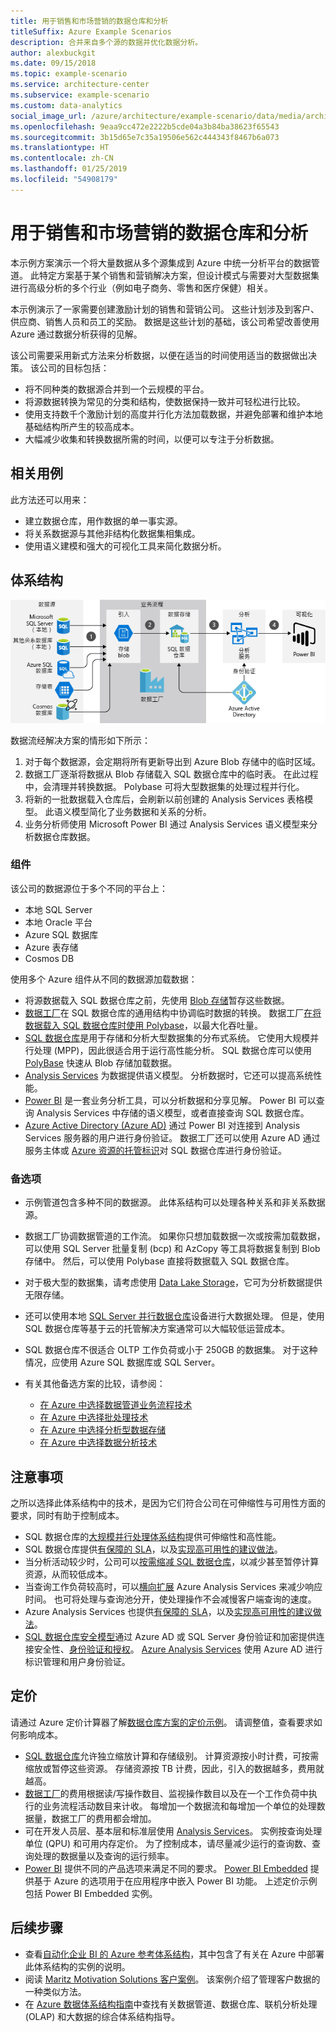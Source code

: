 ```yaml
---
title: 用于销售和市场营销的数据仓库和分析
titleSuffix: Azure Example Scenarios
description: 合并来自多个源的数据并优化数据分析。
author: alexbuckgit
ms.date: 09/15/2018
ms.topic: example-scenario
ms.service: architecture-center
ms.subservice: example-scenario
ms.custom: data-analytics
social_image_url: /azure/architecture/example-scenario/data/media/architecture-data-warehouse.png
ms.openlocfilehash: 9eaa9cc472e2222b5cde04a3b84ba38623f65543
ms.sourcegitcommit: 3b15d65e7c35a19506e562c444343f8467b6a073
ms.translationtype: HT
ms.contentlocale: zh-CN
ms.lasthandoff: 01/25/2019
ms.locfileid: "54908179"
---
```

# <a name="data-warehousing-and-analytics-for-sales-and-marketing"></a>用于销售和市场营销的数据仓库和分析

本示例方案演示一个将大量数据从多个源集成到 Azure 中统一分析平台的数据管道。 此特定方案基于某个销售和营销解决方案，但设计模式与需要对大型数据集进行高级分析的多个行业（例如电子商务、零售和医疗保健）相关。

本示例演示了一家需要创建激励计划的销售和营销公司。 这些计划涉及到客户、供应商、销售人员和员工的奖励。 数据是这些计划的基础，该公司希望改善使用 Azure 通过数据分析获得的见解。

该公司需要采用新式方法来分析数据，以便在适当的时间使用适当的数据做出决策。 该公司的目标包括：

- 将不同种类的数据源合并到一个云规模的平台。
- 将源数据转换为常见的分类和结构，使数据保持一致并可轻松进行比较。
- 使用支持数千个激励计划的高度并行化方法加载数据，并避免部署和维护本地基础结构所产生的较高成本。
- 大幅减少收集和转换数据所需的时间，以便可以专注于分析数据。

## <a name="relevant-use-cases"></a>相关用例

此方法还可以用来：

- 建立数据仓库，用作数据的单一事实源。
- 将关系数据源与其他非结构化数据集相集成。
- 使用语义建模和强大的可视化工具来简化数据分析。

## <a name="architecture"></a>体系结构

![Azure 中数据仓库和分析方案的体系结构][architecture]

数据流经解决方案的情形如下所示：

1. 对于每个数据源，会定期将所有更新导出到 Azure Blob 存储中的临时区域。
2. 数据工厂逐渐将数据从 Blob 存储载入 SQL 数据仓库中的临时表。 在此过程中，会清理并转换数据。 Polybase 可将大型数据集的处理过程并行化。
3. 将新的一批数据载入仓库后，会刷新以前创建的 Analysis Services 表格模型。 此语义模型简化了业务数据和关系的分析。
4. 业务分析师使用 Microsoft Power BI 通过 Analysis Services 语义模型来分析数据仓库数据。

### <a name="components"></a>组件

该公司的数据源位于多个不同的平台上：

- 本地 SQL Server
- 本地 Oracle 平台
- Azure SQL 数据库
- Azure 表存储
- Cosmos DB

使用多个 Azure 组件从不同的数据源加载数据：

- 将源数据载入 SQL 数据仓库之前，先使用 [Blob 存储](/azure/storage/blobs/storage-blobs-introduction)暂存这些数据。
- [数据工厂](/azure/data-factory)在 SQL 数据仓库的通用结构中协调临时数据的转换。 数据工厂[在将数据载入 SQL 数据仓库时使用 Polybase](/azure/data-factory/connector-azure-sql-data-warehouse#use-polybase-to-load-data-into-azure-sql-data-warehouse)，以最大化吞吐量。
- [SQL 数据仓库](/azure/sql-data-warehouse/sql-data-warehouse-overview-what-is)是用于存储和分析大型数据集的分布式系统。 它使用大规模并行处理 (MPP)，因此很适合用于运行高性能分析。 SQL 数据仓库可以使用 [PolyBase](/sql/relational-databases/polybase/polybase-guide) 快速从 Blob 存储加载数据。
- [Analysis Services](/azure/analysis-services) 为数据提供语义模型。 分析数据时，它还可以提高系统性能。
- [Power BI](/power-bi) 是一套业务分析工具，可以分析数据和分享见解。 Power BI 可以查询 Analysis Services 中存储的语义模型，或者直接查询 SQL 数据仓库。
- [Azure Active Directory (Azure AD)](/azure/active-directory) 通过 Power BI 对连接到 Analysis Services 服务器的用户进行身份验证。 数据工厂还可以使用 Azure AD 通过服务主体或 [Azure 资源的托管标识](/azure/active-directory/managed-identities-azure-resources/overview)对 SQL 数据仓库进行身份验证。

### <a name="alternatives"></a>备选项

- 示例管道包含多种不同的数据源。 此体系结构可以处理各种关系和非关系数据源。
- 数据工厂协调数据管道的工作流。 如果你只想加载数据一次或按需加载数据，可以使用 SQL Server 批量复制 (bcp) 和 AzCopy 等工具将数据复制到 Blob 存储中。 然后，可以使用 Polybase 直接将数据载入 SQL 数据仓库。
- 对于极大型的数据集，请考虑使用 [Data Lake Storage](/azure/storage/data-lake-storage/introduction)，它可为分析数据提供无限存储。
- 还可以使用本地 [SQL Server 并行数据仓库](/sql/analytics-platform-system)设备进行大数据处理。 但是，使用 SQL 数据仓库等基于云的托管解决方案通常可以大幅较低运营成本。
- SQL 数据仓库不很适合 OLTP 工作负荷或小于 250GB 的数据集。 对于这种情况，应使用 Azure SQL 数据库或 SQL Server。
- 有关其他备选方案的比较，请参阅：

  - [在 Azure 中选择数据管道业务流程技术](/azure/architecture/data-guide/technology-choices/pipeline-orchestration-data-movement)
  - [在 Azure 中选择批处理技术](/azure/architecture/data-guide/technology-choices/batch-processing)
  - [在 Azure 中选择分析型数据存储](/azure/architecture/data-guide/technology-choices/analytical-data-stores)
  - [在 Azure 中选择数据分析技术](/azure/architecture/data-guide/technology-choices/analysis-visualizations-reporting)

## <a name="considerations"></a>注意事项

之所以选择此体系结构中的技术，是因为它们符合公司在可伸缩性与可用性方面的要求，同时有助于控制成本。

- SQL 数据仓库的[大规模并行处理体系结构](/azure/sql-data-warehouse/massively-parallel-processing-mpp-architecture)提供可伸缩性和高性能。
- SQL 数据仓库提供[有保障的 SLA](https://azure.microsoft.com/support/legal/sla/sql-data-warehouse)，以及[实现高可用性的建议做法](/azure/sql-data-warehouse/sql-data-warehouse-best-practices)。
- 当分析活动较少时，公司可以[按需缩减 SQL 数据仓库](/azure/sql-data-warehouse/sql-data-warehouse-manage-compute-overview)，以减少甚至暂停计算资源，从而较低成本。
- 当查询工作负荷较高时，可以[横向扩展](/azure/analysis-services/analysis-services-scale-out) Azure Analysis Services 来减少响应时间。 也可将处理与查询池分开，使处理操作不会减慢客户端查询的速度。
- Azure Analysis Services 也提供[有保障的 SLA](https://azure.microsoft.com/support/legal/sla/analysis-services)，以及[实现高可用性的建议做法](/azure/analysis-services/analysis-services-bcdr)。
- [SQL 数据仓库安全模型](/azure/sql-data-warehouse/sql-data-warehouse-overview-manage-security)通过 Azure AD 或 SQL Server 身份验证和加密提供连接安全性、[身份验证和授权](/azure/sql-data-warehouse/sql-data-warehouse-authentication)。 [Azure Analysis Services](/azure/analysis-services/analysis-services-manage-users) 使用 Azure AD 进行标识管理和用户身份验证。

## <a name="pricing"></a>定价

请通过 Azure 定价计算器了解[数据仓库方案的定价示例][calculator]。 请调整值，查看要求如何影响成本。

- [SQL 数据仓库](https://azure.microsoft.com/pricing/details/sql-data-warehouse/gen2)允许独立缩放计算和存储级别。 计算资源按小时计费，可按需缩放或暂停这些资源。 存储资源按 TB 计费，因此，引入的数据越多，费用就越高。
- [数据工厂](https://azure.microsoft.com/pricing/details/data-factory)的费用根据读/写操作数目、监视操作数目以及在一个工作负荷中执行的业务流程活动数目来计收。 每增加一个数据流和每增加一个单位的处理数据量，数据工厂的费用都会增加。
- 可在开发人员层、基本层和标准层使用 [Analysis Services](https://azure.microsoft.com/pricing/details/analysis-services)。 实例按查询处理单位 (QPU) 和可用内存定价。 为了控制成本，请尽量减少运行的查询数、查询处理的数据量以及查询的运行频率。
- [Power BI](https://powerbi.microsoft.com/pricing) 提供不同的产品选项来满足不同的要求。 [Power BI Embedded](https://azure.microsoft.com/pricing/details/power-bi-embedded) 提供基于 Azure 的选项用于在应用程序中嵌入 Power BI 功能。 上述定价示例包括 Power BI Embedded 实例。

## <a name="next-steps"></a>后续步骤

- 查看[自动化企业 BI 的 Azure 参考体系结构](/azure/architecture/reference-architectures/data/enterprise-bi-adf)，其中包含了有关在 Azure 中部署此体系结构的实例的说明。
- 阅读 [Maritz Motivation Solutions 客户案例][source-document]。 该案例介绍了管理客户数据的一种类似方法。
- 在 [Azure 数据体系结构指南](/azure/architecture/data-guide)中查找有关数据管道、数据仓库、联机分析处理 (OLAP) 和大数据的综合体系结构指导。

<!-- links -->

[source-document]: https://customers.microsoft.com/story/maritz
[calculator]: https://azure.com/e/b798fb70c53e4dd19fdeacea4db78276
[architecture]: ./media/architecture-data-warehouse.png
